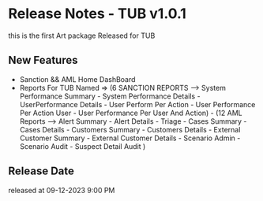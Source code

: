 # Release Notes - TUB v1.0.1

this is the first Art package Released for TUB


## New Features

- Sanction && AML Home DashBoard
- Reports For TUB Named => (6 SANCTION REPORTS --> System Performance Summary - System Performance Details - UserPerformance Details - User Perform Per Action - User Performance Per Action User - User Performance Per User And Action) - (12 AML Reports --> Alert Summary - Alert Details - Triage - Cases Summary - Cases Details - Customers Summary - Customers Details - External Customer Summary - External Customer Details - Scenario Admin - Scenario Audit - Suspect Detail Audit )

## Release Date

released at 09-12-2023 9:00 PM


